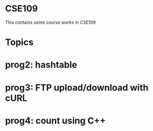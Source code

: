 # CSE109
 This contains some course works in CSE109
# Topics
 # prog2: hashtable
 # prog3: FTP upload/download with cURL
 # prog4: count using C++

